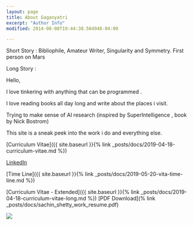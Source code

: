 ```yaml
---
layout: page
title: About Gaganyatri
excerpt: "Author Info"
modified: 2014-08-08T19:44:38.564948-04:00

---
```

Short Story :
      Bibliophile, Amateur Writer, Singularity and Symmetry. First person on Mars

Long Story :

Hello,

I love tinkering with anything that can be programmed .

I love reading books all day long and write about the places i visit.

Trying to make sense of AI research (inspired by SuperIntelligence , book by Nick Bostrom)

This site is a sneak peek into the work i do and everything else.

[Curriculum Vitae]({{ site.baseurl }}{% link _posts/docs/2019-04-18-curriculum-vitae.md  %})

[LinkedIn](https://www.linkedin.com/in/sachinlabs)

[Time Line]({{ site.baseurl }}{% link _posts/docs/2019-05-20-vita-time-line.md  %})

[Curriculum Vitae - Extended]({{ site.baseurl }}{% link _posts/docs/2019-04-18-curriculum-vitae-long.md  %}) [PDF Download](% link _posts/docs/sachin_shetty_work_resume.pdf)


<img src="https://res.cloudinary.com/websachinshetty/image/upload/v1538374035/myblog/site/aboutimage.jpg" >
